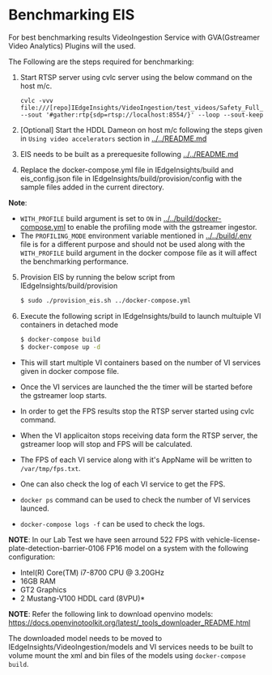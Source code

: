 # Benchmarking EIS

For best benchmarking results VideoIngestion Service with GVA(Gstreamer Video Analytics) Plugins will the used.

The Following are the steps required for benchmarking:

1. Start RTSP server using cvlc server using the below command on the host m/c.

    ```
    cvlc -vvv file:///[repo]IEdgeInsights/VideoIngestion/test_videos/Safety_Full_Hat_and_Vest.avi --sout '#gather:rtp{sdp=rtsp://localhost:8554/}' --loop --sout-keep
    ```
2. [Optional] Start the HDDL Dameon on host m/c following the steps given in `Using video accelerators` section in
 [../../README.md](../../README.md)

3. EIS needs to be built as a prerequesite following [../../README.md](../../README.md)

4. Replace the docker-compose.yml file in IEdgeInsights/build and eis_config.json file in IEdgeInsights/build/provision/config with the sample files added in the current directory.

**Note**:
* `WITH_PROFILE` build argument is set to `ON` in [../../build/docker-compose.yml](../../build/docker-compose.yml) to enable the profiling mode  with the gstreamer ingestor.
* The `PROFILING_MODE` environment variable mentioned in [../../build/.env](../../build/.env) file is for a different purpose and should not be used along with the `WITH_PROFILE` build argument in the docker compose file as it will affect the benchmarking performance.

5. Provision EIS by running the below script from IEdgeInsights/build/provision

    ```sh
    $ sudo ./provision_eis.sh ../docker-compose.yml
    ```

6. Execute the following script in IEdgeInsights/build to launch multuiple VI containers in detached mode

    ```sh
    $ docker-compose build
    $ docker-compose up -d
    ```

* This will start multiple VI containers based on the number of VI services given in docker compose file.
* Once the VI services are launched the the timer will be started before the gstreamer loop starts.
* In order to get the FPS results stop the RTSP server started using cvlc command.
* When the VI applicaiton stops receiving data form the RTSP server, the gstreamer loop will stop and FPS will be calculated.
* The FPS of each VI service along with it's AppName will be written to `/var/tmp/fps.txt`.
* One can also check the log of each VI service to get the FPS.

* `docker ps` command can be used to check the number of VI services launced.
* `docker-compose logs -f` can be used to check the logs.

**NOTE**: In our Lab Test we have seen arround 522 FPS with vehicle-license-plate-detection-barrier-0106 FP16 model on a system
with the following configuration:

* Intel(R) Core(TM) i7-8700 CPU @ 3.20GHz
* 16GB RAM
* GT2 Graphics
* 2 Mustang-V100 HDDL card (8VPU)*

**NOTE**: Refer the following link to download openvino models:
https://docs.openvinotoolkit.org/latest/_tools_downloader_README.html

The downloaded model needs to be moved to IEdgeInsights/VideoIngestion/models and VI services needs to be built to volume mount the xml and bin files
of the models using `docker-compose build`.

